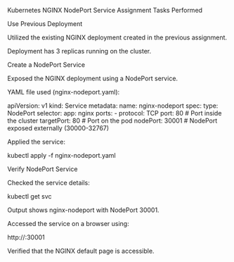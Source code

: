 Kubernetes NGINX NodePort Service Assignment
Tasks Performed

Use Previous Deployment

Utilized the existing NGINX deployment created in the previous assignment.

Deployment has 3 replicas running on the cluster.

Create a NodePort Service

Exposed the NGINX deployment using a NodePort service.

YAML file used (nginx-nodeport.yaml):

apiVersion: v1
kind: Service
metadata:
  name: nginx-nodeport
spec:
  type: NodePort
  selector:
    app: nginx
  ports:
    - protocol: TCP
      port: 80        # Port inside the cluster
      targetPort: 80  # Port on the pod
      nodePort: 30001 # NodePort exposed externally (30000-32767)


Applied the service:

kubectl apply -f nginx-nodeport.yaml


Verify NodePort Service

Checked the service details:

kubectl get svc


Output shows nginx-nodeport with NodePort 30001.

Accessed the service on a browser using:

http://<Node-IP>:30001


Verified that the NGINX default page is accessible.
